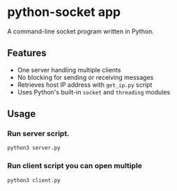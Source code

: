 # python-socket app
A command-line socket program written in Python.

## Features

- One server handling multiple clients
- No blocking for sending or receiving messages
- Retrieves host IP address with `get_ip.py` script
- Uses Python's built-in `socket` and `threading` modules

## Usage

### Run server script.

```bash
python3 server.py
```

### Run client script you can open multiple

```bash
python3 client.py
```